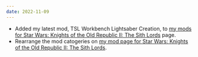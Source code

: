 ```yaml
---
date: 2022-11-09
---
```


* Added my latest mod, TSL Workbench Lightsaber Creation, to [my mods for Star Wars: Knights of the Old Republic II: The Sith Lords](/mycreations/videogamemods/kotor2) page.
* Rearrange the mod catogeries on [my mod page for Star Wars: Knights of the Old Republic II: The Sith Lords](/mycreations/videogamemods/kotor2).
